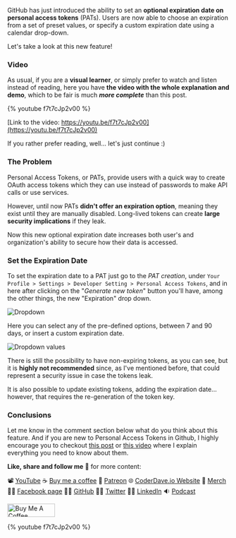 GitHub has just introduced the ability to set an __optional expiration date on personal access tokens__ (PATs). Users are now able to choose an expiration from a set of preset values, or specify a custom expiration date using a calendar drop-down.

Let's take a look at this new feature!

### Video

As usual, if you are a __visual learner__, or simply prefer to watch and listen instead of reading, here you have __the video with the whole explanation and demo__, which to be fair is much ___more complete___ than this post.

{% youtube f7t7cJp2v00 %}

[Link to the video: https://youtu.be/f7t7cJp2v00](https://youtu.be/f7t7cJp2v00)

If you rather prefer reading, well... let's just continue :)

### The Problem

Personal Access Tokens, or PATs, provide users with a quick way to create OAuth access tokens which they can use instead of passwords to make API calls or use services.

However, until now PATs __didn't offer an expiration option__, meaning they exist until they are manually disabled. Long-lived tokens can create __large security implications__ if they leak. 

Now this new optional expiration date increases both user's and organization's ability to secure how their data is accessed.

### Set the Expiration Date

To set the expiration date to a PAT just go to the _PAT creation_, under `Your Profile > Settings > Developer Setting > Personal Access Tokens`, and in here after clicking on the "_Generate new token_" button you'll have, among the other things, the new "Expiration" drop down.

![Dropdown](https://dev-to-uploads.s3.amazonaws.com/uploads/articles/wiwv0jp0v0fmofmhaenk.png)

Here you can select any of the pre-defined options, between 7 and 90 days, or insert a custom expiration date.

![Dropdown values](https://dev-to-uploads.s3.amazonaws.com/uploads/articles/t09q1uvq2jahcpb21xc7.png)

There is still the possibility to have non-expiring tokens, as you can see, but it is __highly not recommended__ since, as I've mentioned before, that could represent a security issue in case the tokens leak.

It is also possible to update existing tokens, adding the expiration date... however, that requires the re-generation of the token key.

### Conclusions

Let me know in the comment section below what do you think about this feature. And if you are new to Personal Access Tokens in Github, I highly encourage you to checkout [this post](https://dev.to/n3wt0n/how-to-create-a-personal-access-token-pg7) or [this video](https://youtu.be/SzrETQdGzBM) where I explain everything you need to know about them.

__Like, share and follow me__ 🚀 for more content:

📽 [YouTube](https://www.youtube.com/CoderDave)
☕ [Buy me a coffee](https://buymeacoffee.com/CoderDave)
💖 [Patreon](https://patreon.com/CoderDave)
🌐 [CoderDave.io Website](https://coderdave.io)
👕 [Merch](https://geni.us/cdmerch)
👦🏻 [Facebook page](https://www.facebook.com/CoderDaveYT)
🐱‍💻 [GitHub](https://github.com/n3wt0n)
👲🏻 [Twitter](https://www.twitter.com/davide.benvegnu)
👴🏻 [LinkedIn](https://www.linkedin.com/in/davidebenvegnu/)
🔉 [Podcast](https://geni.us/cdpodcast)

<a href="https://www.buymeacoffee.com/CoderDave" target="_blank"><img src="https://cdn.buymeacoffee.com/buttons/v2/default-yellow.png" alt="Buy Me A Coffee" style="height: 30px !important; width: 108px !important;" ></a>

{% youtube f7t7cJp2v00 %}